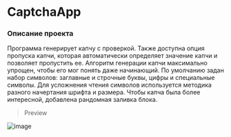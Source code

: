 # CaptchaApp

### Описание проекта

Программа генерирует капчу с проверкой. Также доступна опция пропуска капчи, которая автоматически определяет значение капчи и позволяет пропустить ее.
Алгоритм генерации капчи максимально упрощен, чтобы его мог понять даже начинающий.
По умолчанию задан набор символов: заглавные и строчные буквы, цифры и специальные символы. Для усложнения чтения символов используется методика разного начертания шрифта и размера. Чтобы капча была более интересной, добавлена рандомная заливка блока.

> Preview

![image](https://user-images.githubusercontent.com/97740963/236682632-42bd7957-26fe-404d-b978-8398106cc733.png)
